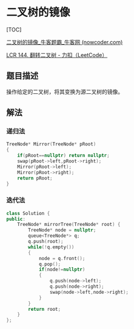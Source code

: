 # 二叉树的镜像

[TOC]

[二叉树的镜像_牛客题霸_牛客网 (nowcoder.com)](https://www.nowcoder.com/practice/a9d0ecbacef9410ca97463e4a5c83be7?tpId=265&tqId=39229&rp=1&ru=/exam/oj/ta&qru=/exam/oj/ta&sourceUrl=%2Fexam%2Foj%2Fta%3FtpId%3D13&difficulty=undefined&judgeStatus=undefined&tags=&title=)

[LCR 144. 翻转二叉树 - 力扣（LeetCode）](https://leetcode.cn/problems/er-cha-shu-de-jing-xiang-lcof/description/)



## 题目描述

操作给定的二叉树，将其变换为源二叉树的镜像。

## 解法

### 递归法

```c++
TreeNode* Mirror(TreeNode* pRoot) 
{
    if(pRoot==nullptr) return nullptr;
    swap(pRoot->left,pRoot->right);
    Mirror(pRoot->left);
    Mirror(pRoot->right);
    return pRoot;
}
```

### 迭代法

```c++
class Solution {
public:
    TreeNode* mirrorTree(TreeNode* root) {
        TreeNode* node = nullptr;
        queue<TreeNode*> q;
        q.push(root);
        while(!q.empty())
        {
            node = q.front();
            q.pop();
            if(node!=nullptr)
            {
                q.push(node->left);
                q.push(node->right);
                swap(node->left,node->right);
            }
        }
        return root;
    }
};
```

